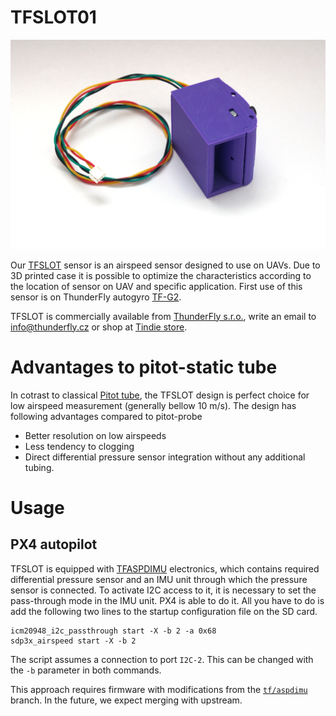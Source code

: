 # TFSLOT01

![TFSLOT01A prototype](doc/img/TFSLOT01A.jpg)

Our [TFSLOT](https://github.com/ThunderFly-aerospace/TFSLOT01) sensor is an airspeed sensor designed to use on UAVs. Due to 3D printed case it is possible to optimize the characteristics according to the location of sensor on UAV and specific application. First use of this sensor is on ThunderFly autogyro [TF-G2](https://github.com/ThunderFly-aerospace/TF-G2/).



TFSLOT is commercially available from [ThunderFly s.r.o.](https://www.thunderfly.cz/), write an email to info@thunderfly.cz or shop at [Tindie store](https://www.tindie.com/stores/thunderfly/).

# Advantages to pitot-static tube

In cotrast to classical [Pitot tube](https://en.wikipedia.org/wiki/Pitot_tube), the TFSLOT design is perfect choice for low airspeed measurement (generally bellow 10 m/s).
The design has following advantages compared to pitot-probe

  * Better resolution on low airspeeds
  * Less tendency to clogging
  * Direct differential pressure sensor integration without any additional tubing.

# Usage 

## PX4 autopilot
TFSLOT is equipped with [TFASPDIMU](https://github.com/ThunderFly-aerospace/TFASPDIMU01) electronics, which contains required differential pressure sensor and an IMU unit through which the pressure sensor is connected. To activate I2C access to it, it is necessary to set the pass-through mode in the IMU unit. PX4 is able to do it. All you have to do is add the following two lines to the startup configuration file on the SD card.

```
icm20948_i2c_passthrough start -X -b 2 -a 0x68
sdp3x_airspeed start -X -b 2
```

The script assumes a connection to port `I2C-2`. This can be changed with the `-b` parameter in both commands. 

This approach requires firmware with modifications from the [`tf/aspdimu`](https://github.com/ThunderFly-aerospace/PX4Firmware/tree/tf/aspdimu) branch. In the future, we expect merging with upstream. 
